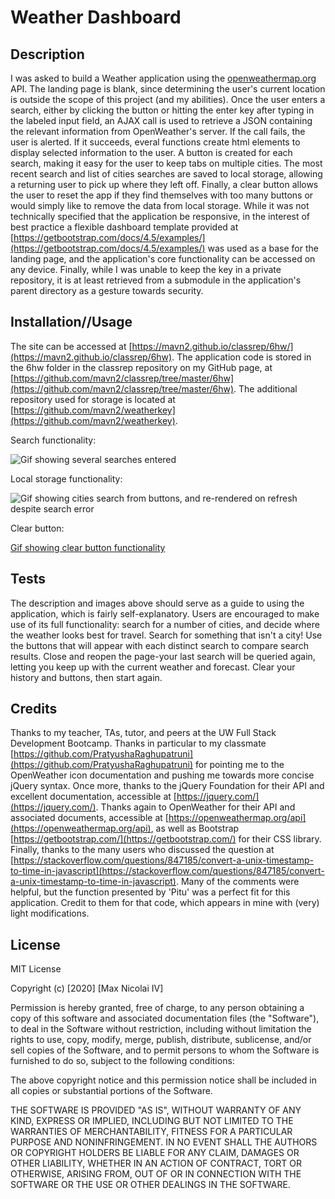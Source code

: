 # Weather Dashboard

## Description

I was asked to build a Weather application using the [openweathermap.org](openweathermap.org) API.
The landing page is blank, since determining the user's current location is outside the scope of this project (and my abilities).
Once the user enters a search, either by clicking the button or hitting the enter key after typing in the labeled input field, an AJAX call is used to retrieve a JSON containing the relevant information from OpenWeather's server.
If the call fails, the user is alerted.
If it succeeds, everal functions create html elements to display selected information to the user.
A button is created for each search, making it easy for the user to keep tabs on multiple cities.
The most recent search and list of cities searches are saved to local storage, allowing a returning user to pick up where they left off.
Finally, a clear button allows the user to reset the app if they find themselves with too many buttons or would simply like to remove the data from local storage.
While it was not technically specified that the application be responsive, in the interest of best practice a flexible dashboard template provided at [https://getbootstrap.com/docs/4.5/examples/](https://getbootstrap.com/docs/4.5/examples/) was used as a base for the landing page, and the application's core functionality can be accessed on any device.
Finally, while I was unable to keep the key in a private repository, it is at least retrieved from a submodule in the application's parent directory as a gesture towards security.

## Installation//Usage

The site can be accessed at [https://mavn2.github.io/classrep/6hw/](https://mavn2.github.io/classrep/6hw).
The application code is stored in the 6hw folder in the classrep repository on my GitHub page, at [https://github.com/mavn2/classrep/tree/master/6hw](https://github.com/mavn2/classrep/tree/master/6hw).
The additional repository used for storage is located at [https://github.com/mavn2/weatherkey](https://github.com/mavn2/weatherkey).

Search functionality:

![Gif showing several searches entered](https://media.giphy.com/media/U7saY538QnbyU6FHDi/giphy.gif)

Local storage functionality:

![Gif showing cities search from buttons, and re-rendered on refresh despite search error](https://media.giphy.com/media/YMv6Tr9s3Imf1usyQX/giphy.gif)

Clear button:

[Gif showing clear button functionality](https://media.giphy.com/media/W2DtouNTPc04OOJuEx/giphy.gif)

## Tests

The description and images above should serve as a guide to using the application, which is fairly self-explanatory. Users are encouraged to make use of its full functionality:
search for a number of cities, and decide where the weather looks best for travel.
Search for something that isn't a city!
Use the buttons that will appear with each distinct search to compare search results.
Close and reopen the page-your last search will be queried again, letting you keep up with the current weather and forecast.
Clear your history and buttons, then start again.

## Credits

Thanks to my teacher, TAs, tutor, and peers at the UW Full Stack Development Bootcamp.
Thanks in particular to my classmate [https://github.com/PratyushaRaghupatruni](https://github.com/PratyushaRaghupatruni) for pointing me to the OpenWeather icon documentation and pushing me towards more concise jQuery syntax.
Once more, thanks to the jQuery Foundation for their API and excellent documentation, accessible at [https://jquery.com/](https://jquery.com/).
Thanks again to OpenWeather for their API and associated documents, accessible at [https://openweathermap.org/api](https://openweathermap.org/api), as well as Bootstrap [https://getbootstrap.com/](https://getbootstrap.com/) for their CSS library.
Finally, thanks to the many users who discussed the question at [https://stackoverflow.com/questions/847185/convert-a-unix-timestamp-to-time-in-javascript](https://stackoverflow.com/questions/847185/convert-a-unix-timestamp-to-time-in-javascript). Many of the comments were helpful, but the function presented by 'Pitu' was a perfect fit for this application. Credit to them for that code, which appears in mine with (very) light modifications.

## License

MIT License

Copyright (c) [2020] [Max Nicolai IV]

Permission is hereby granted, free of charge, to any person obtaining a copy
of this software and associated documentation files (the "Software"), to deal
in the Software without restriction, including without limitation the rights
to use, copy, modify, merge, publish, distribute, sublicense, and/or sell
copies of the Software, and to permit persons to whom the Software is
furnished to do so, subject to the following conditions:

The above copyright notice and this permission notice shall be included in all
copies or substantial portions of the Software.

THE SOFTWARE IS PROVIDED "AS IS", WITHOUT WARRANTY OF ANY KIND, EXPRESS OR
IMPLIED, INCLUDING BUT NOT LIMITED TO THE WARRANTIES OF MERCHANTABILITY,
FITNESS FOR A PARTICULAR PURPOSE AND NONINFRINGEMENT. IN NO EVENT SHALL THE
AUTHORS OR COPYRIGHT HOLDERS BE LIABLE FOR ANY CLAIM, DAMAGES OR OTHER
LIABILITY, WHETHER IN AN ACTION OF CONTRACT, TORT OR OTHERWISE, ARISING FROM,
OUT OF OR IN CONNECTION WITH THE SOFTWARE OR THE USE OR OTHER DEALINGS IN THE
SOFTWARE.
